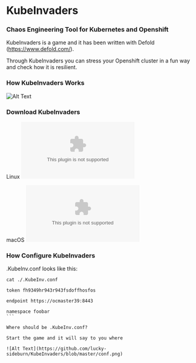 # KubeInvaders
### Chaos Engineering Tool for Kubernetes and Openshift

KubeInvaders is a game and it has been written with Defold (https://www.defold.com/).

Through KubeInvaders you can stress your Openshift cluster in a fun way and check how it is resilient.

### How KubeInvaders Works

![Alt Text](https://github.com/lucky-sideburn/KubeInvaders/blob/master/kubeinvaders.gif)

### Download KubeInvaders

Linux
![Alt Text](https://github.com/lucky-sideburn/KubeInvaders/blob/master/x86_64-linux.tar.gz?raw=true)

macOS
![Alt Text](https://github.com/lucky-sideburn/KubeInvaders/blob/master/x86_64-darwin.tar.gz)


### How Configure KubeInvaders

.KubeInv.conf looks like this:

````
cat ./.KubeInv.conf

token fh9349hr943r943fsdoffhosfos

endpoint https://ocmaster39:8443

namespace foobar
```

Where should be .KubeInv.conf?

Start the game and it will say to you where

![Alt Text](https://github.com/lucky-sideburn/KubeInvaders/blob/master/conf.png)

